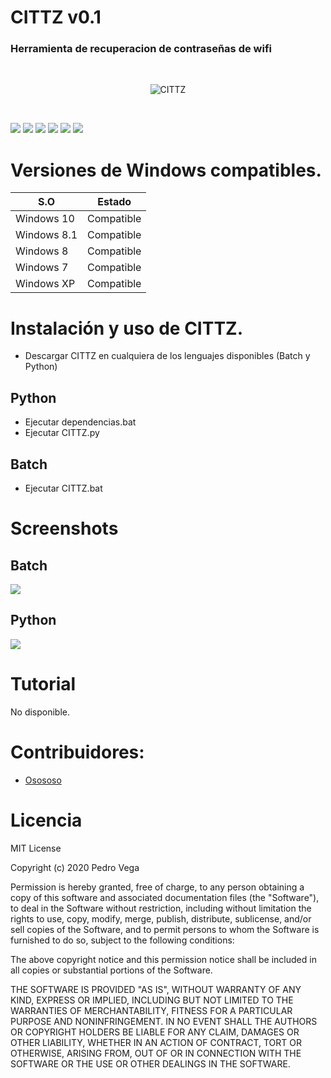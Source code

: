 # CITTZ v0.1
<h3> Herramienta de recuperacion de contraseñas de wifi</h3>
<br/>
<p align="center">
<img src="https://github.com/wrrulos/CITTZ/blob/main/Imagenes/CITTZ.png" title="CITTZ">
</p>
<br/>

<img src="https://imgur.com/TAuS5PE.jpg"> <img src="https://imgur.com/4NzFbFQ.jpg"> <img src="https://imgur.com/l2vHvj8.jpg"> <img src="https://imgur.com/mCapHNr.jpg"> <img src="https://imgur.com/4mZdxc8.jpg"> <img src="https://imgur.com/x4ikBPI.jpg">
<br/>

# Versiones de Windows compatibles.


|     S.O      |   Estado      |
|--------------|---------------| 
| Windows 10   | Compatible    |
| Windows 8.1  | Compatible    |
| Windows 8    | Compatible    |
| Windows 7    | Compatible    |
| Windows XP   | Compatible    |

# Instalación y uso de CITTZ.

* Descargar CITTZ en cualquiera de los lenguajes disponibles (Batch y Python)

## Python

* Ejecutar dependencias.bat
* Ejecutar CITTZ.py

## Batch

* Ejecutar CITTZ.bat

# Screenshots

## Batch

<img src="https://github.com/wrrulos/CITTZ/blob/main/Imagenes/Batch.PNG">

## Python

<img src="https://github.com/wrrulos/CITTZ/blob/main/Imagenes/Python.PNG">

# Tutorial 

<p> No disponible.</p>

# Contribuidores: 

- <a href="https://github.com/oscarsanchezt"> Osososo </a>

# Licencia 

MIT License

Copyright (c) 2020 Pedro Vega

Permission is hereby granted, free of charge, to any person obtaining a copy
of this software and associated documentation files (the "Software"), to deal
in the Software without restriction, including without limitation the rights
to use, copy, modify, merge, publish, distribute, sublicense, and/or sell
copies of the Software, and to permit persons to whom the Software is
furnished to do so, subject to the following conditions:

The above copyright notice and this permission notice shall be included in all
copies or substantial portions of the Software.

THE SOFTWARE IS PROVIDED "AS IS", WITHOUT WARRANTY OF ANY KIND, EXPRESS OR
IMPLIED, INCLUDING BUT NOT LIMITED TO THE WARRANTIES OF MERCHANTABILITY,
FITNESS FOR A PARTICULAR PURPOSE AND NONINFRINGEMENT. IN NO EVENT SHALL THE
AUTHORS OR COPYRIGHT HOLDERS BE LIABLE FOR ANY CLAIM, DAMAGES OR OTHER
LIABILITY, WHETHER IN AN ACTION OF CONTRACT, TORT OR OTHERWISE, ARISING FROM,
OUT OF OR IN CONNECTION WITH THE SOFTWARE OR THE USE OR OTHER DEALINGS IN THE
SOFTWARE.

 
